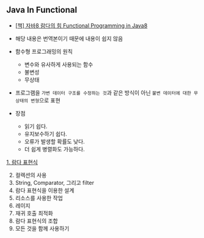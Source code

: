## Java In Functional

- [[책] 자바8 람다의 힘 Functional Programming in Java8](https://www.amazon.com/Functional-Programming-Java-Harnessing-Expressions/dp/1937785467)
- 해당 내용은 번역본이기 때문에 내용이 쉽지 않음

- 함수형 프로그래밍의 원칙
	- 변수와 유사하게 사용되는 함수
	- 불변성
	- 무상태

- 프로그램을 `가변 데이터 구조를 수정하는 것`과 같은 방식이 아닌 `불변 데이터에 대한 무상태의 변형`으로 표현

- 장점
	- 읽기 쉽다.
	- 유지보수하기 쉽다.
	- 오류가 발생할 확률도 낮다.
	- 더 쉽게 병렬화도 가능하다.

[1. 람다 표현식](/docs/1.람다표현식.md)

2. 컬렉션의 사용
3. String, Comparator, 그리고 filter
4. 람다 표현식을 이용한 설계
5. 리소스를 사용한 작업
6. 레이지
7. 재귀 호출 최적화
8. 람다 표현식의 조합
9. 모든 것을 함께 사용하기
